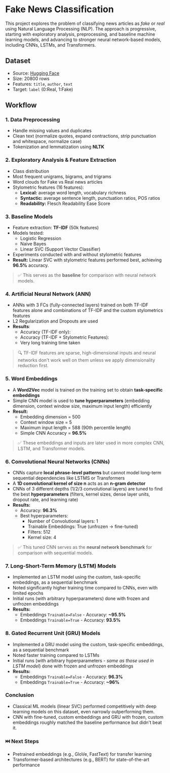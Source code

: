 # Fake News Classification
This project explores the problem of classifying news articles as *fake* or *real* using Natural Language Processing (NLP). The approach is progressive, starting with exploratory analysis, preprocessing, and baseline machine learning models, and advancing to stronger neural network-based models, including CNNs, LSTMs, and Transformers.

## Dataset
* Source: [Hugging Face](https://huggingface.co/datasets/Reyansh4/Fake-News-Classification)
* Size: 20800 rows
* Features: `title`, `author`, `text`
* Target: `label` (0:Real, 1:Fake)

## Workflow
### 1. Data Preprocessing
* Handle missing values and duplicates
* Clean text (normalize quotes, expand contractions, strip punctuation and whitespace, normalize case)
* Tokenization and lemmatization using **NLTK**

### 2. Exploratory Analysis & Feature Extraction
* Class distribution
* Most frequent unigrams, bigrams, and trigrams
* Word clouds for Fake vs Real news articles
* Stylometric features (16 features):
    * **Lexical:** average word length, vocabulary richness
    * **Syntactic:** average sentence length, punctuation ratios, POS ratios
    * **Readability:** Flesch Readability Ease Score

### 3. Baseline Models
* Feature extraction: **TF-IDF** (50k features)
* Models tested:
    * Logistic Regression
    * Naive Bayes
    * Linear SVC (Support Vector Classifier)
* Experiments conducted with and without stylometric features
* **Result:** Linear SVC with stylometric features performed best, achieving **96.5%** accuracy.
> ✅ This serves as the **baseline** for comparison with neural network models.

### 4. Artificial Neural Network (ANN)
* ANNs with 3 FCs (fully-connected layers) trained on both TF-IDF features alone and combinations of TF-IDF and the custom stylometrics features
* L2 Regularization and Dropouts are used
* **Results**:
    * Accuracy (TF-IDF only): 
    * Accuracy (TF-IDF + Stylometric Features):
    * Very long training time taken
> 🔍 TF-IDF features are sparse, high-dimensional inputs and neural networks don't work well on them unless we apply dimensionality reduction first.

### 5. Word Embeddings
* A **Word2Vec** model is trained on the training set to obtain **task-specific embeddings**
* Simple CNN model is used to **tune hyperparameters** (embedding dimension, context window size, maximum input length) efficiently
* **Result:** 
    * Embedding dimension = 500
    * Context window size = 5
    * Maximum input length = 588 (90th percentile length)
    * Simple CNN Accuracy = **96.5%**
> ✅ These embeddings and inputs are later used in more complex CNN, LSTM, and Transformer models.

### 6. Convolutional Neural Networks (CNNs)
* CNNs capture **local phrase-level patterns** but cannot model long-term sequential dependencies like LSTMS or Transformers
* A **1D convolutional kernel of size n** acts as an **n-gram detector**
* CNNs of 3 different depths (1/2/3 convolutional layers) are tuned to find the best **hyperparameters** (filters, kernel sizes, dense layer units, dropout rate, and learning rate)
* **Results:**
    * Accuracy: **96.3%**
    * Best hyperparameters:
        - Number of Convolutional layers: 1
        - Trainable Embeddings: True (unfrozen -> fine-tuned)
        - Filters: 512
        - Kernel size: 4
> ✅ This tuned CNN serves as the **neural network benchmark** for comparison with sequential models.

### 7. Long-Short-Term Memory (LSTM) Models
* Implemented an LSTM model using the custom, task-specific embeddings, as a sequential benchmark
* Noted significantly higher training time compared to CNNs, even with limited epochs
* Initial runs (with arbitrary hyperparameters) done with frozen and unfrozen embeddings
* **Results:**
    * Embeddings `Trainable=False` - Accuracy: **~95.5%**
    * Embeddings `Trainable=True` - Accuracy: **93.5%**

### 8. Gated Recurrent Unit (GRU) Models
* Implemented a GRU model using the custom, task-specific embeddings, as a sequential benchmark
* Noted faster training compared to LSTMs
* Initial runs (with arbitrary hyperparameters - *same as those used in LSTM model*) done with frozen and unfrozen embeddings
* **Results:**
    * Embeddings `Trainable=False` - Accuracy: **96.3%**
    * Embeddings `Trainable=True` - Accuracy: **~96%**

### Conclusion 
* Classical ML models (linear SVC) performed competitively with deep learning models on this dataset, even narrowly outperforming them.
* CNN with fine-tuned, custom embeddings and GRU with frozen, custom embeddings roughly matched the baseline performance but didn't beat it.

### ⏭️ Next Steps
* Pretrained embeddings (e.g., GloVe, FastText) for transfer learning
* Transformer-based architectures (e.g., BERT) for state-of-the-art performance